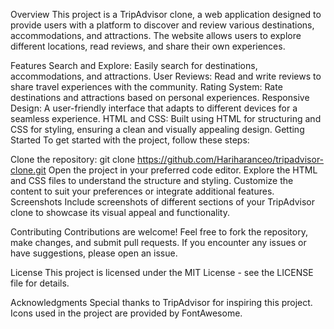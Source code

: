 Overview
This project is a TripAdvisor clone, a web application designed to provide users with a platform to discover and review various destinations, accommodations, and attractions. The website allows users to explore different locations, read reviews, and share their own experiences.

Features
Search and Explore: Easily search for destinations, accommodations, and attractions.
User Reviews: Read and write reviews to share travel experiences with the community.
Rating System: Rate destinations and attractions based on personal experiences.
Responsive Design: A user-friendly interface that adapts to different devices for a seamless experience.
HTML and CSS: Built using HTML for structuring and CSS for styling, ensuring a clean and visually appealing design.
Getting Started
To get started with the project, follow these steps:

Clone the repository: git clone https://github.com/Hariharanceo/tripadvisor-clone.git
Open the project in your preferred code editor.
Explore the HTML and CSS files to understand the structure and styling.
Customize the content to suit your preferences or integrate additional features.
Screenshots
Include screenshots of different sections of your TripAdvisor clone to showcase its visual appeal and functionality.

Contributing
Contributions are welcome! Feel free to fork the repository, make changes, and submit pull requests. If you encounter any issues or have suggestions, please open an issue.

License
This project is licensed under the MIT License - see the LICENSE file for details.

Acknowledgments
Special thanks to TripAdvisor for inspiring this project.
Icons used in the project are provided by FontAwesome.

